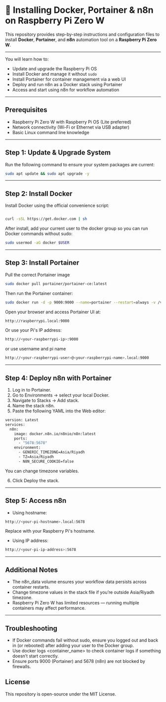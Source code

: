 # 🐳 Installing Docker, Portainer & n8n on Raspberry Pi Zero W

This repository provides step-by-step instructions and configuration files to install **Docker**, **Portainer**, and **n8n** automation tool on a **Raspberry Pi Zero W**.

---

You will learn how to:
- Update and upgrade the Raspberry Pi OS  
- Install Docker and manage it without `sudo`
- Install Portainer for container management via a web UI  
- Deploy and run n8n as a Docker stack using Portainer  
- Access and start using n8n for workflow automation  

---

## Prerequisites

- Raspberry Pi Zero W with Raspberry Pi OS (Lite preferred)  
- Network connectivity (Wi-Fi or Ethernet via USB adapter)  
- Basic Linux command line knowledge

---

## Step 1: Update & Upgrade System

Run the following command to ensure your system packages are current:

```bash
sudo apt update && sudo apt upgrade -y

```

---
## Step 2: Install Docker

Install Docker using the official convenience script:

```bash

curl -sSL https://get.docker.com | sh
```
After install, add your current user to the docker group so you can run Docker commands without sudo:

```bash
sudo usermod -aG docker $USER
```
---

## Step 3: Install Portainer

Pull the correct Portainer image 

```bash
sudo docker pull portainer/portainer-ce:latest
```
Then run the Portainer container:

```bash
sudo docker run -d -p 9000:9000 --name=portainer --restart=always -v /var/run/docker.sock:/var/run/docker.sock -v portainer_data:/data portainer/portainer-ce:latest
```

Open your browser and access Portainer UI at:

```bash
http://raspberrypi.local:9000
```
Or use your Pi's IP address:
```bash
http://<your-raspberrypi-ip>:9000
```
or use username and pi name
```bash
http://<your-raspberrypi-user>@<your-raspberrypi-name>.local:9000
```
---

## Step 4: Deploy n8n with Portainer

1. Log in to Portainer.
2. Go to Environments → select your local Docker.
3. Navigate to Stacks → Add stack.
4. Name the stack n8n.
5. Paste the following YAML into the Web editor:

```bash
version: Latest
services:
  n8n:
    image: docker.n8n.io/n8nio/n8n:latest
    ports:
      - "5678:5678"
    environment:
      - GENERIC_TIMEZONE=Asia/Riyadh
      - TZ=Asia/Riyadh
      - N8N_SECURE_COOKIE=false
```
You can change timezone variables.

6. Click Deploy the stack.

---

## Step 5: Access n8n

 - Using hostname:  

```bash
http://<your-pi-hostname>.local:5678
```
Replace <your-pi-hostname> with your Raspberry Pi's hostname.

- Using IP address:
  
```bash
http://<your-pi-ip-address>:5678
```
---

## Additional Notes

- The n8n_data volume ensures your workflow data persists across container restarts.
- Change timezone values in the stack file if you’re outside Asia/Riyadh timezone.
- Raspberry Pi Zero W has limited resources — running multiple containers may affect performance.

---

## Troubleshooting

- If Docker commands fail without sudo, ensure you logged out and back in (or rebooted) after adding your user to the Docker group.
- Use docker logs <container_name> to check container logs if something doesn’t start correctly.
- Ensure ports 9000 (Portainer) and 5678 (n8n) are not blocked by firewalls.

## License
This repository is open-source under the MIT License.

